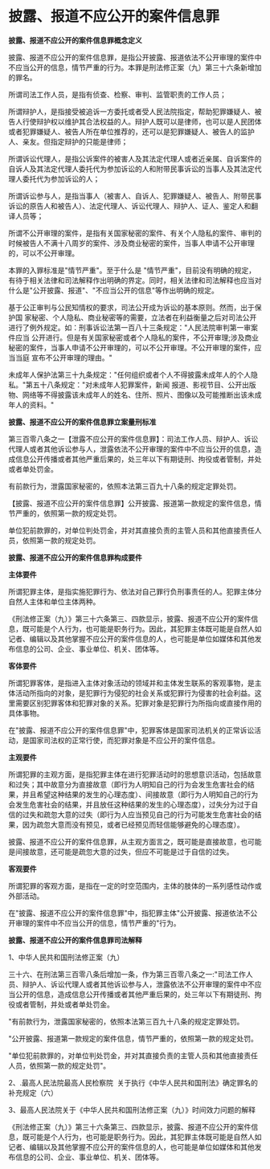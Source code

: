 # 披露、报道不应公开的案件信息罪


**披露、报道不应公开的案件信息罪概念定义**

披露、报道不应公开的案件信息罪，是指公开披露、报道依法不公开审理的案件中不应当公开的信息，情节严重的行为。本罪是刑法修正案（九）第三十六条新增加的罪名。

所谓司法工作人员，是指有侦查、检察、审判、监管职责的工作人员；

所谓辩护人，是指接受被追诉一方委托或者受人民法院指定，帮助犯罪嫌疑人、被告人行使辩护权以维护其合法权益的人。辩护人既可以是律师，也可以是人民团体或者犯罪嫌疑人、被告人所在单位推荐的，还可以是犯罪嫌疑人、被告人的监护人、亲友。但指定辩护的只能是律师；

所谓诉讼代理人，是指公诉案件的被害人及其法定代理人或者近亲属、自诉案件的自诉人及其法定代理人委托代为参加诉讼的人和附带民事诉讼的当事人及其法定代理人委托代为参加诉讼的人；

所谓诉讼参与人，是指当事人（被害人、自诉人、犯罪嫌疑人、被告人、附带民事诉讼的原告人和被告人）、法定代理人、诉讼代理人、辩护人、证人、鉴定人和翻译人员等；

所谓不公开审理的案件，是指有关国家秘密的案件、有关个人隐私的案件、审判的时候被告人不满十八周岁的案件、涉及商业秘密的案件，当事人申请不公开审理的，可以不公开审理。

本罪的入罪标准是"情节严重"。至于什么是
"情节严重"，目前没有明确的规定，有待于相关法律和司法解释作出明确的界定。同时，相关法律和司法解释也应当对什么是"公开披露、报道"、"不应当公开的信息"等作出明确的规定。

基于公正审判与公民知情权的要求，司法公开成为诉讼的基本原则。然而，出于保护国
家秘密、个人隐私、商业秘密等的需要，立法者在利益衡量之后对司法公开进行了例外规定。如：刑事诉讼法第一百八十三条规定："人民法院审判第一审案件应当
公开进行。但是有关国家秘密或者个人隐私的案件，不公开审理;涉及商业秘密的案件，当事人申请不公开审理的，可以不公开审理。不公开审理的案件，应当当庭
宣布不公开审理的理由。"

未成年人保护法第三十九条规定："任何组织或者个人不得披露未成年人的个人隐私。"第五十八条规定："对未成年人犯罪案件，新闻
报道、影视节目、公开出版物、网络等不得披露该未成年人的姓名、住所、照片、图像以及可能推断出该未成年人的资料。"

**披露、报道不应公开的案件信息罪立案量刑标准**

第三百零八条之一【泄露不应公开的案件信息罪】：司法工作人员、辩护人、诉讼代理人或者其他诉讼参与人，泄露依法不公开审理的案件中不应当公开的信息，造成信息公开传播或者其他严重后果的，处三年以下有期徒刑、拘役或者管制，并处或者单处罚金。

有前款行为，泄露国家秘密的，依照本法第三百九十八条的规定定罪处罚。

【披露、报道不应公开的案件信息罪】公开披露、报道第一款规定的案件信息，情节严重的，依照第一款的规定处罚。

单位犯前款罪的，对单位判处罚金，并对其直接负责的主管人员和其他直接责任人员，依照第一款的规定处罚。


**披露、报道不应公开的案件信息罪构成要件**

**主体要件**

所谓犯罪主体，是指实施犯罪行为、依法对自己罪行负刑事责任的人。犯罪主体分自然人主体和单位主体两种。

《刑法修正案（九）》第三十六条第三、四款显示，披露、报道不应公开的案件信息，既可能是个人行为，也可能是职务行为。因此，其犯罪主体既可能是自然人如记者、编辑以及其他掌握不应公开的案件信息的人，也可能是单位如媒体和其他发布信息的公司、企业、事业单位、机关、团体等。

**客体要件**

所谓犯罪客体，是指进入主体对象活动的领域并和主体发生联系的客观事物，是主体活动所指向的对象，是犯罪行为侵犯的社会关系或犯罪行为侵害的社会利益。这里需要区别犯罪客体和犯罪对象的关系。犯罪对象是犯罪行为所指向或直接作用的具体事物。

在"披露、报道不应公开的案件信息罪"中，犯罪客体是国家司法机关的正常诉讼活动，是国家司法权的正常行使，而犯罪对象是不应公开的案件信息。

**主观要件**

所谓犯罪的主观方面，是指犯罪主体在进行犯罪活动时的思想意识活动，包括故意和过失；其中故意分为直接故意（即行为人明知自己的行为会发生危害社会的结果，并且希望这种结果的发生的心理态度）、间接故意（即行为人明知自己的行为会发生危害社会的结果，并且放任这种结果的发生的心理态度），过失分为过于自信的过失和疏忽大意的过失（即行为人应当预见自己的行为可能发生危害社会的结果，因为疏忽大意而没有预见，或者已经预见而轻信能够避免的心理态度）。

披露、报道不应公开的案件信息罪，从主观方面言之，既可能是直接故意，也可能是间接故意，还可能是疏忽大意的过失，但应不可能是过于自信的过失。

**客观要件**

所谓犯罪的客观方面，是指在一定的时空范围内，主体的肢体的一系列感性动作或外部活动。

在"披露、报道不应公开的案件信息罪"中，指犯罪主体"公开披露、报道依法不公开审理的案件中不应当公开的信息，情节严重的"行为。

**披露、报道不应公开的案件信息罪司法解释**

1、中华人民共和国刑法修正案（九）

三十六、在刑法第三百零八条后增加一条，作为第三百零八条之一:"司法工作人员、辩护人、诉讼代理人或者其他诉讼参与人，泄露依法不公开审理的案件中不应当公开的信息，造成信息公开传播或者其他严重后果的，处三年以下有期徒刑、拘役或者管制，并处或者单处罚金。

"有前款行为，泄露国家秘密的，依照本法第三百九十八条的规定定罪处罚。

"公开披露、报道第一款规定的案件信息，情节严重的，依照第一款的规定处罚。

"单位犯前款罪的，对单位判处罚金，并对其直接负责的主管人员和其他直接责任人员，依照第一款的规定处罚"。

2、.最高人民法院最高人民检察院
 关于执行《中华人民共和国刑法》确定罪名的补充规定（六）

3、最高人民法院关于《中华人民共和国刑法修正案（九）》时间效力问题的解释

《刑法修正案（九）》第三十六条第三、四款显示，披露、报道不应公开的案件信息，既可能是个人行为，也可能是职务行为。因此，其犯罪主体既可能是自然人如记者、编辑以及其他掌握不应公开的案件信息的人，也可能是单位如媒体和其他发布信息的公司、企业、事业单位、机关、团体等。
